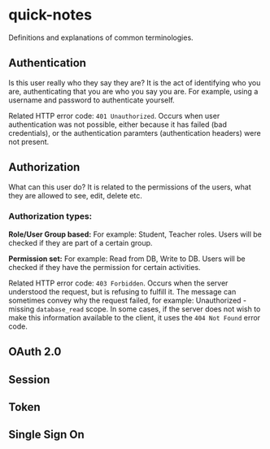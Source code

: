 # quick-notes
Definitions and explanations of common terminologies.

## Authentication

Is this user really who they say they are? It is the act of identifying who you are, authenticating that you are who you say you are. For example, using a username and password to authenticate yourself.

Related HTTP error code: `401 Unauthorized`. Occurs when user authentication was not possible, either because it has failed (bad credentials), or the authentication paramters (authentication headers) were not present.

## Authorization

What can this user do? It is related to the permissions of the users, what they are allowed to see, edit, delete etc.

### Authorization types:
**Role/User Group based:** For example: Student, Teacher roles. Users will be checked if they are part of a certain group.

**Permission set:** For example: Read from DB, Write to DB. Users will be checked if they have the permission for certain activities.

Related HTTP error code: `403 Forbidden`. Occurs when the server understood the request, but is refusing to fulfill it. The message can sometimes convey why the request failed, for example: Unauthorized - missing `database_read` scope. In some cases, if the server does not wish to make this information available to the client, it uses the `404 Not Found` error code.

## OAuth 2.0

## Session

## Token

## Single Sign On